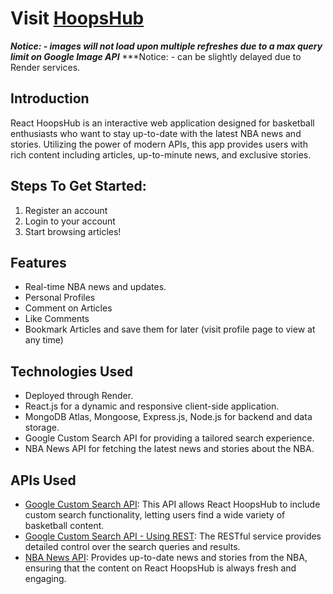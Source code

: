 # Visit [HoopsHub](https://hoops-hub-backend.onrender.com/HoopsHub)

***Notice: - images will not load upon multiple refreshes due to a max query limit on Google Image API*** 
***Notice: - can be slightly delayed due to Render services.
           
## Introduction
React HoopsHub is an interactive web application designed for basketball enthusiasts who want to stay up-to-date with the latest NBA news and stories. Utilizing the power of modern APIs, this app provides users with rich content including articles, up-to-minute news, and exclusive stories.

## Steps To Get Started:
1. Register an account
2. Login to your account
3. Start browsing articles! 

## Features
- Real-time NBA news and updates.
- Personal Profiles
- Comment on Articles
- Like Comments
- Bookmark Articles and save them for later (visit profile page to view at any time) 

## Technologies Used
- Deployed through Render.
- React.js for a dynamic and responsive client-side application.
- MongoDB Atlas, Mongoose, Express.js, Node.js for backend and data storage. 
- Google Custom Search API for providing a tailored search experience.
- NBA News API for fetching the latest news and stories about the NBA.

## APIs Used
- [Google Custom Search API](https://developers.google.com/custom-search/v1/introduction): This API allows React HoopsHub to include custom search functionality, letting users find a wide variety of basketball content.
- [Google Custom Search API - Using REST](https://developers.google.com/custom-search/v1/using_rest): The RESTful service provides detailed control over the search queries and results.
- [NBA News API](https://nba-stories.onrender.com/): Provides up-to-date news and stories from the NBA, ensuring that the content on React HoopsHub is always fresh and engaging.
